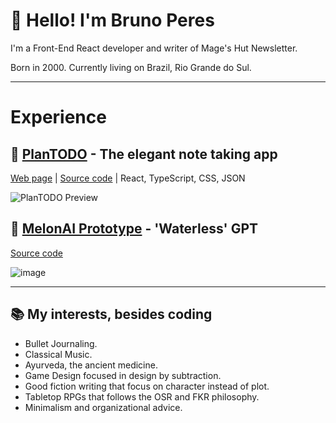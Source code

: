 # 👋 Hello! I'm Bruno Peres
I'm a Front-End React developer and writer of Mage's Hut Newsletter.

Born in 2000. Currently living on Brazil, Rio Grande do Sul.

---

# Experience

## 🌱 [PlanTODO](https://plantodo-web.netlify.com) - The elegant note taking app

[Web page](https://plantodo-web.netlify.com) | [Source code](https://github.com/tldmbruno/plantodo) | React, TypeScript, CSS, JSON

![PlanTODO Preview](https://user-images.githubusercontent.com/118130235/236585517-fabe4148-2767-4ae0-8114-f7437acfb13e.gif)

## 🍉 [MelonAI Prototype](https://github.com/tldmbruno/melon-ai) - 'Waterless' GPT
[Source code](https://github.com/tldmbruno/melon-ai)

![image](https://user-images.githubusercontent.com/118130235/229019669-bbb72fad-abbb-4ddd-8714-0e7981d98f99.png)

---

## 📚 My interests, besides coding
- Bullet Journaling.
- Classical Music.
- Ayurveda, the ancient medicine.
- Game Design focused in design by subtraction.
- Good fiction writing that focus on character instead of plot.
- Tabletop RPGs that follows the OSR and FKR philosophy.
- Minimalism and organizational advice.
